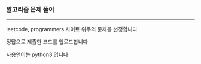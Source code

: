 ### 알고리즘 문제 풀이

***

leetcode, programmers 사이트 위주의 문제를 선정합니다

정답으로 제출한 코드를 업로드합니다

사용언어는 python3 입니다